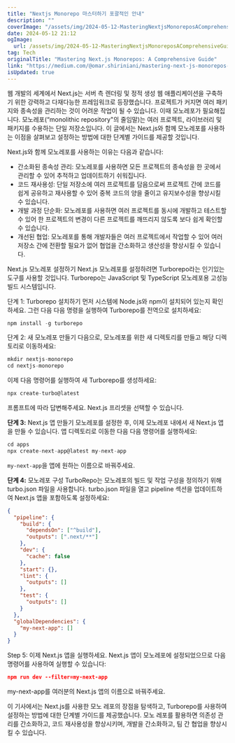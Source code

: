 ```yaml
---
title: "Nextjs Monorepo 마스터하기 포괄적인 안내"
description: ""
coverImage: "/assets/img/2024-05-12-MasteringNextjsMonoreposAComprehensiveGuide_0.png"
date: 2024-05-12 21:12
ogImage: 
  url: /assets/img/2024-05-12-MasteringNextjsMonoreposAComprehensiveGuide_0.png
tag: Tech
originalTitle: "Mastering Next.js Monorepos: A Comprehensive Guide"
link: "https://medium.com/@omar.shiriniani/mastering-next-js-monorepos-a-comprehensive-guide-15f59f5ef615"
isUpdated: true
---
```





웹 개발의 세계에서 Next.js는 서버 측 렌더링 및 정적 생성 웹 애플리케이션을 구축하기 위한 강력하고 다재다능한 프레임워크로 등장했습니다. 프로젝트가 커지면 여러 패키지와 종속성을 관리하는 것이 어려운 작업이 될 수 있습니다. 이때 모노레포가 필요해집니다. 모노레포(“monolithic repository"의 줄임말)는 여러 프로젝트, 라이브러리 및 패키지를 수용하는 단일 저장소입니다. 이 글에서는 Next.js와 함께 모노레포를 사용하는 이점을 살펴보고 설정하는 방법에 대한 단계별 가이드를 제공할 것입니다.

Next.js와 함께 모노레포를 사용하는 이유는 다음과 같습니다:

- 간소화된 종속성 관리: 모노레포를 사용하면 모든 프로젝트의 종속성을 한 곳에서 관리할 수 있어 추적하고 업데이트하기 쉬워집니다.
- 코드 재사용성: 단일 저장소에 여러 프로젝트를 담음으로써 프로젝트 간에 코드를 쉽게 공유하고 재사용할 수 있어 중복 코드의 양을 줄이고 유지보수성을 향상시킬 수 있습니다.
- 개발 과정 단순화: 모노레포를 사용하면 여러 프로젝트를 동시에 개발하고 테스트할 수 있어 한 프로젝트의 변경이 다른 프로젝트를 깨뜨리지 않도록 보다 쉽게 확인할 수 있습니다.
- 개선된 협업: 모노레포를 통해 개발자들은 여러 프로젝트에서 작업할 수 있어 여러 저장소 간에 전환할 필요가 없어 협업을 간소화하고 생산성을 향상시킬 수 있습니다.



Next.js 모노레포 설정하기
Next.js 모노레포를 설정하려면 Turborepo라는 인기있는 도구를 사용할 것입니다. Turborepo는 JavaScript 및 TypeScript 모노레포용 고성능 빌드 시스템입니다.

단계 1: Turborepo 설치하기
먼저 시스템에 Node.js와 npm이 설치되어 있는지 확인하세요. 그런 다음 다음 명령을 실행하여 Turborepo를 전역으로 설치하세요:

```js
npm install -g turborepo
```

단계 2: 새 모노레포 만들기
다음으로, 모노레포를 위한 새 디렉토리를 만들고 해당 디렉토리로 이동하세요:



```js
mkdir nextjs-monorepo
cd nextjs-monorepo
```

이제 다음 명령어를 실행하여 새 Turborepo를 생성하세요:

```js
npx create-turbo@latest
```

프롬프트에 따라 답변해주세요. Next.js 프리셋을 선택할 수 있습니다.



**단계 3:** Next.js 앱 만들기
모노레포를 설정한 후, 이제 모노레포 내에서 새 Next.js 앱을 만들 수 있습니다. 앱 디렉토리로 이동한 다음 다음 명령어를 실행하세요:

```js
cd apps
npx create-next-app@latest my-next-app
```

`my-next-app`을 앱에 원하는 이름으로 바꿔주세요.

**단계 4:** 모노레포 구성
TurboRepo는 모노레포의 빌드 및 작업 구성을 정의하기 위해 turbo.json 파일을 사용합니다. turbo.json 파일을 열고 pipeline 섹션을 업데이트하여 Next.js 앱을 포함하도록 설정하세요:



```json
{
  "pipeline": {
    "build": {
      "dependsOn": ["^build"],
      "outputs": [".next/**"]
    },
    "dev": {
      "cache": false
    },
    "start": {},
    "lint": {
      "outputs": []
    },
    "test": {
      "outputs": []
    }
  },
  "globalDependencies": {
    "my-next-app": []
  }
}
```

Step 5: 이제 Next.js 앱을 실행하세요. Next.js 앱이 모노레포에 설정되었으므로 다음 명령어를 사용하여 실행할 수 있습니다:

```json
npm run dev --filter=my-next-app
```

my-next-app를 여러분의 Next.js 앱의 이름으로 바꿔주세요.



이 기사에서는 Next.js를 사용한 모노 레포의 장점을 탐색하고, Turborepo를 사용하여 설정하는 방법에 대한 단계별 가이드를 제공했습니다. 모노 레포를 활용하면 의존성 관리를 간소화하고, 코드 재사용성을 향상시키며, 개발을 간소화하고, 팀 간 협업을 향상시킬 수 있습니다.